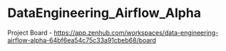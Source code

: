 # DataEngineering_Airflow_Alpha

Project Board - https://app.zenhub.com/workspaces/data-engineering-airflow-alpha-64bf6ea54c75c33a91cbeb68/board
